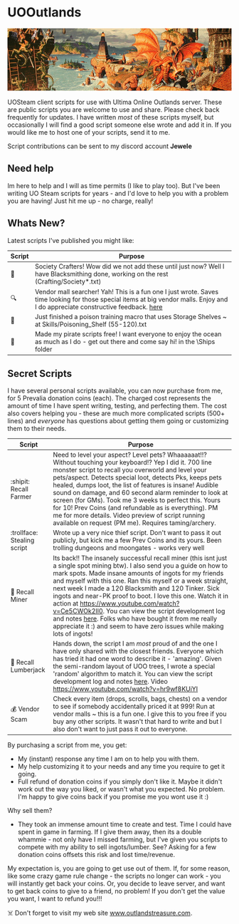 # UOOutlands

![Alt text](banner.jpg?raw=true "Title")

UOSteam client scripts for use with Ultima Online Outlands server. These are public scripts you are welcome to use and share. Please check back frequently for updates. I have written *most* of these scripts myself, but occasionally I will find a good script someone else wrote and add it in. If you would like me to host one of your scripts, send it to me.

Script contributions can be sent to my discord account **Jewele**

## Need help

Im here to help and I will as time permits (I like to play too). But I've been writing UO Steam scripts for years - and I'd love to help you with a problem you are having! Just hit me up - no charge, really!

## Whats New?

Latest scripts I've published you might like:

| Script | Purpose|
| ------------- | ------------- |
| :hammer:  | Society Crafters! Wow did we not add these until just now? Well I have Blacksmithing done, working on the rest  (Crafting/Society*.txt)
| :mag:  | Vendor mall searcher! Yah! This is a fun one I just wrote. Saves time looking for those special items at big vendor malls. Enjoy and I do appreciate constructive feedback. [here](Utility/VendorMall.txt)
| :snake:  | Just finished a poison training macro that uses Storage Shelves ~ at Skills/Poisoning_Shelf (55-120).txt
| :ship: | Made my pirate scripts free! I want everyone to enjoy the ocean as much as I do - get out there and come say hi! in the \Ships folder |

## Secret Scripts

I have several personal scripts available, you can now purchase from me, for 5 Prevalia donation coins (each). The charged cost represents the amount of time I have spent writing, testing, and perfecting them. The cost also covers helping you - these are much more complicated scripts (500+ lines) and *everyone* has questions about getting them going or customizing them to their needs.

| Script | Purpose|
| ------------- | ------------- |
| :shipit: Recall Farmer  | Need to level your aspect? Level pets? Whaaaaaat!!? Without touching your keyboard!? Yep I did it. 700 line monster script to recall you overworld and level your pets/aspect. Detects special loot, detects Pks, keeps pets healed, dumps loot, the list of features is insane! Audible sound on damage, and 60 second alarm reminder to look at screen (for GMs). Took me 3 weeks to perfect this. Yours for 10! Prev Coins (and refundable as is everything). PM me for more details. Video preview of script running available on request (PM me). Requires taming/archery. |
| :trollface: Stealing script  | Wrote up a very nice thief script. Don't want to pass it out publicly, but kick me a few Prev Coins and its yours. Been trolling dungeons and moongates - works very well |
| :moyai: Recall Miner  | Its back!! The insanely successful recall miner (this isnt just a single spot mining btw). I also send you a guide on how to mark spots. Made insane amounts of ingots for my friends and myself with this one.  Ran this myself or a week straight, next week I made a 120 Blacksmith and 120 Tinker. Sick ingots and near-PK proof to boot. I love this one. Watch it in action at https://www.youtube.com/watch?v=Ce5CWOk2Il0. You can view the script development log and notes [here](Gathering/UOO_Recall_Miner.txt). Folks who have bought it from me really appreciate it :) and seem to have zero issues while making lots of ingots! |
| :evergreen_tree: Recall Lumberjack  | Hands down, the script I am *most* proud of and the one I have only shared with the closest friends. Everyone which has tried it had one word to describe it - 'amazing'. Given the semi-random layout of UOO trees, I wrote a special 'random' algorithm to match it. You can view the script development log and notes [here](Gathering/UOO_Recall_LumberJack.txt). Video https://www.youtube.com/watch?v=hr9wf8KUiYI  |
| :moneybag: Vendor Scam | Check every item (drops, scrolls, bags, chests) on a vendor to see if somebody accidentally priced it at 999! Run at vendor malls ~ this is a fun one. I give this to you free if you buy any other scripts. It wasn't that hard to write and but I also don't want to just pass it out to everyone.|

By purchasing a script from me, you get:
* My (instant) response any time I am on to help you with them.
* My help customizing it to your needs and any time you require to get it going.
* Full refund of donation coins if you simply don't like it. Maybe it didn't work out the way you liked, or wasn't what you expected. No problem. I'm happy to give coins back if you promise me you wont use it :)

Why sell them? 
* They took an immense amount time to create and test. Time I could have spent in game in farming. If I give them away, then its a double whammie - not only have I missed farming, but I've given you scripts to compete with my ability to sell ingots/lumber. See? Asking for a few donation coins offsets this risk and lost time/revenue.

My expectation is, you are going to get use out of them. If, for some reason, like some crazy game rule change - the scripts no longer can work - you will instantly get back your coins. Or, you decide to leave server, and want to get back coins to give to a friend, no problem! If you don't get the value you want, I want to refund you!!!

:skull_and_crossbones: Don't forget to visit my web site www.outlandstreasure.com.
